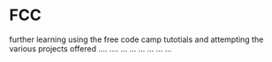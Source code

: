 # FCC
further learning using the free code camp tutotials and attempting the various projects offered
....
....
...
...
...
...
...
...
